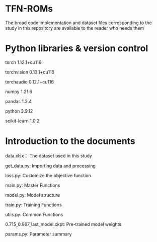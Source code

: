 # TFN-ROMs
The broad code implementation and dataset files corresponding to the study in this repository are available to the reader who needs them

# Python libraries & version control
torch                     1.12.1+cu116

torchvision               0.13.1+cu116

torchaudio                0.12.1+cu116

numpy                     1.21.6

pandas                    1.2.4

python                    3.9.12

scikit-learn              1.0.2

# Introduction to the documents
data.xlsx： The dataset used in this study

get_data.py: Importing data and processing

loss.py: Customize the objective function

main.py: Master Functions

model.py: Model structure

train.py: Training Functions

utils.py: Common Functions

0.715_0.967_last_model.ckpt: Pre-trained model weights

params.py: Parameter summary


